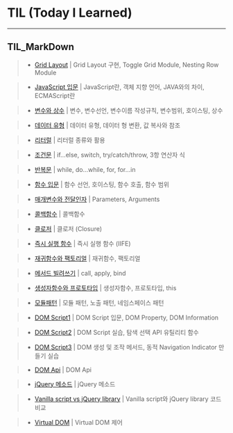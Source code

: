 # TIL (Today I Learned)
---
## TIL_MarkDown

> - [Grid Layout](./TIL_MarkDown/01_Grid_layout.md) | Grid Layout 구현, Toggle Grid Module, Nesting Row Module

> - [JavaScript 입문](./TIL_MarkDown/02_JavaScript_basic.md) | JavaScript란, 객체 지향 언어, JAVA와의 차이, ECMAScript란

> - [변수와 상수](./TIL_MarkDown/03_Variables_Constants.md) | 변수, 변수선언, 변수이름 작성규칙, 변수범위, 호이스팅, 상수

> - [데이터 유형](./TIL_MarkDown/04_Data_types.md) | 데이터 유형, 데이터 형 변환, 값 복사와 참조

> - [리터럴](./TIL_MarkDown/05_Literals.md) | 리터럴 종류와 활용 

> - [조건문](./TIL_MarkDown/06_Control_flow.md) | if...else, switch, try/catch/throw, 3항 연산자 식

> - [반복문](./TIL_MarkDown/07_Loops_Iteration.md) | while, do...while, for, for...in

> - [함수 입문](./TIL_MarkDown/08_Functions_basic.md) | 함수 선언, 호이스팅, 함수 호출, 함수 범위

> - [매개변수와 전달인자](./TIL_MarkDown/09_Parameters_Arguments.md) | Parameters, Arguments

> - [콜백함수](./TIL_MarkDown/10_Callback.md) | 콜백함수

> - [클로저](./TIL_MarkDown/11_Closure.md) | 클로저 (Closure)

> - [즉시 실행 함수](./TIL_MarkDown/12_IIFE.md) | 즉시 실행 함수 (IIFE)

> - [재귀함수와 팩토리얼](./TIL_MarkDown/13_Recursion_Factorial.md) | 재귀함수, 팩토리얼

> - [메서드 빌려쓰기](./TIL_MarkDown/14_Call_Apply_Bind.md) | call, apply, bind

> - [생성자함수와 프로토타입](./TIL_MarkDown/15_Constructor_Prototype.md) | 생성자함수, 프로토타입, this

> - [모듈패턴](./TIL_MarkDown/16_Module_pattern.md) | 모듈 패턴, 노출 패턴, 네임스페이스 패턴

> - [DOM Script1](./TIL_MarkDown/17_DOM_Script_1.md) | DOM Script 입문, DOM Property, DOM Information

> - [DOM Script2](./TIL_MarkDown/18_DOM_Script_2.md) | DOM Script 실습, 탐색 선택 API 유틸리티 함수

> - [DOM Script3](./TIL_MarkDown/19_DOM_Script_3.md) | DOM 생성 및 조작 메서드, 동적 Navigation Indicator 만들기 실습

> - [DOM Api](./TIL_MarkDown/20_DOM_Api.md) | DOM Api

> - [jQuery 메소드](./TIL_MarkDown/21_jQuery_methods.md) | jQuery 메소드

> - [Vanilla script vs jQuery library](./TIL_MarkDown/22_Vanilla_jQuery.md) | Vanilla script와 jQuery library 코드 비교

> - [Virtual DOM](./TIL_MarkDown/23_Virtual_DOM.md) | Virtual DOM 제어